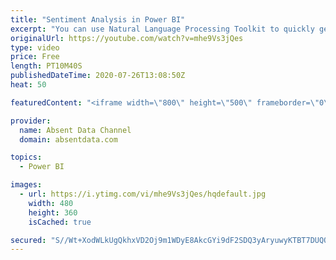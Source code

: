 ```yaml
---
title: "Sentiment Analysis in Power BI"
excerpt: "You can use Natural Language Processing Toolkit to quickly get sentiment scores on text like comments or tweets. You can check out the full written instructions here:"
originalUrl: https://youtube.com/watch?v=mhe9Vs3jQes
type: video
price: Free
length: PT10M40S
publishedDateTime: 2020-07-26T13:08:50Z
heat: 50

featuredContent: "<iframe width=\"800\" height=\"500\" frameborder=\"0\" src=\"https://www.youtube.com/embed/mhe9Vs3jQes\" allow=\"accelerometer; autoplay; encrypted-media; gyroscope; picture-in-picture\" allowfullscreen></iframe>"

provider:
  name: Absent Data Channel
  domain: absentdata.com

topics:
  - Power BI

images:
  - url: https://i.ytimg.com/vi/mhe9Vs3jQes/hqdefault.jpg
    width: 480
    height: 360
    isCached: true

secured: "S//Wt+XodWLkUgQkhxVD2Oj9m1WDyE8AkcGYi9dF2SDQ3yAryuwyKTBT7DUQQ0DUQbt9arbbSTv2WtzeK90g/kHu0pzib8kFEeqiBwMd0BvShtBARDoSRAC+qX/XmndlAMe4eRWVtr7zKvG5hilMrbL87z7jP9L+yfFKMxEhUnEkMQSOF/iDfVkM1edEKEWI4UhmeAc/C0I+Zi1eKYVf1b3qCKDw04XqWoPP+FWBQl2F95bOyXZ3qpu8D0W+QvJxg+JaME0UKdfoVuSzVPIGIeNDkCxIKx4W1QhvmK6OYaf9ZkX4BW34YtSzz/EZgO/Cpvn1rCbTVUjOZ/NAKlL7gQwnwLCeiuo2QRmJ5DyZ7ml9ju+x/sQ+N6C/WeJM4vS/5YOk7BmQu0tagq00XoCvAI+D3J/rNLV503BZhbQOh0g=;Rg6qb1CqSRvCbkyroRVS7Q=="
---
```


